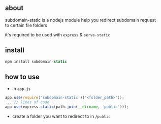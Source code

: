 ## about
subdomain-static is a nodejs module help you redirect subdomain request to certain file folders

it's required to be used with `express` & `serve-static`

## install
``` javascript
npm install subdomain-static 
```

## how to use
*	in `app.js`
``` javascript
app.use(require('subdomain-static')('<folder_path>'));
... // lines of code
app.use(express.static(path.join(__dirname, 'public')));
```

*	create a folder you want to redirect to in `/public` 
